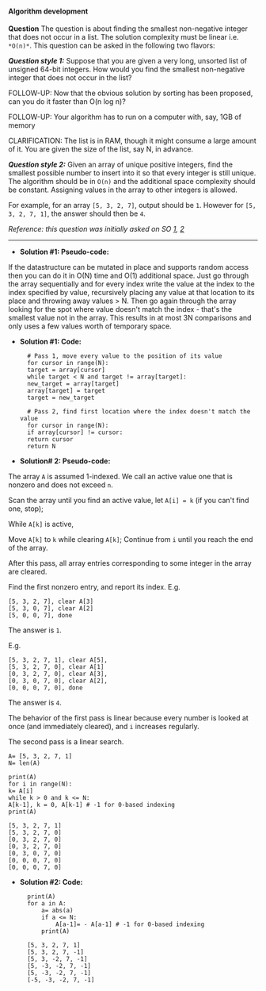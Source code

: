 #### Algorithm development

**Question** The question is about finding the smallest non-negative integer that does not occur in a list. The solution complexity must be linear i.e. `*O(n)*`. This question can be asked in the following two flavors:

***Question style 1:*** 
Suppose that you are given a very long, unsorted list of unsigned 64-bit integers. How would you find the smallest non-negative integer that does not occur in the list?

FOLLOW-UP: Now that the obvious solution by sorting has been proposed, can you do it faster than O(n log n)?

FOLLOW-UP: Your algorithm has to run on a computer with, say, 1GB of memory

CLARIFICATION: The list is in RAM, though it might consume a large amount of it. You are given the size of the list, say N, in advance.

***Question style 2:***
Given an array of unique positive integers, find the smallest possible number to insert into it so that every integer is still unique. The algorithm should be in `O(n)` and the additional space complexity should be constant. Assigning values in the array to other integers is allowed.

For example, for an array `[5, 3, 2, 7]`, output should be `1`. However for `[5, 3, 2, 7, 1]`, the answer should then be `4`.

*Reference: this question was initially asked on SO [1](https://stackoverflow.com/questions/1586858/find-the-smallest-integer-not-in-a-list), [2](https://stackoverflow.com/questions/56526387/insert-a-smallest-possible-positive-integer-into-an-array-of-unique-integers)*



****

- **Solution #1: Pseudo-code:**

If the datastructure can be mutated in place and supports random access then you can do it in O(N) time and O(1) additional space. Just go through the array sequentially and for every index write the value at the index to the index specified by value, recursively placing any value at that location to its place and throwing away values > N. Then go again through the array looking for the spot where value doesn't match the index - that's the smallest value not in the array. This results in at most 3N comparisons and only uses a few values worth of temporary space.

- **Solution #1: Code:**
    
    	# Pass 1, move every value to the position of its value
	    for cursor in range(N):
    	target = array[cursor]
	    while target < N and target != array[target]:
    	new_target = array[target]
    	array[target] = target
	    target = new_target
    
    	# Pass 2, find first location where the index doesn't match the value
    	for cursor in range(N):
    	if array[cursor] != cursor:
    	return cursor
    	return N

- **Solution# 2: Pseudo-code:** 

The array `A` is assumed 1-indexed. We call an active value one that is nonzero and does not exceed  `n`.

Scan the array until you find an active value, let `A[i] = k` (if you can't find one, stop);

While `A[k]` is active,

Move `A[k]` to `k` while clearing `A[k]`;
Continue from `i` until you reach the end of the array.

After this pass, all array entries corresponding to some integer in the array are cleared.

Find the first nonzero entry, and report its index.
E.g.

    [5, 3, 2, 7], clear A[3]
    [5, 3, 0, 7], clear A[2]
    [5, 0, 0, 7], done
The answer is `1`.

E.g.

    [5, 3, 2, 7, 1], clear A[5],
    [5, 3, 2, 7, 0], clear A[1]
    [0, 3, 2, 7, 0], clear A[3],
    [0, 3, 0, 7, 0], clear A[2],
    [0, 0, 0, 7, 0], done
The answer is `4`.

The behavior of the first pass is linear because every number is looked at once (and immediately cleared), and `i` increases regularly.

The second pass is a linear search.

    A= [5, 3, 2, 7, 1]
    N= len(A)
    
    print(A)
    for i in range(N):
    k= A[i]
    while k > 0 and k <= N:
    A[k-1], k = 0, A[k-1] # -1 for 0-based indexing
    print(A)
    
    [5, 3, 2, 7, 1]
    [5, 3, 2, 7, 0]
    [0, 3, 2, 7, 0]
    [0, 3, 2, 7, 0]
    [0, 3, 0, 7, 0]
    [0, 0, 0, 7, 0]
    [0, 0, 0, 7, 0]

- **Solution #2: Code:**

    	print(A)
    	for a in A:
	    	a= abs(a)
    		if a <= N:
    			A[a-1]= - A[a-1] # -1 for 0-based indexing
    		print(A)
    
    	[5, 3, 2, 7, 1]
    	[5, 3, 2, 7, -1]
    	[5, 3, -2, 7, -1]
    	[5, -3, -2, 7, -1]
    	[5, -3, -2, 7, -1]
    	[-5, -3, -2, 7, -1]
